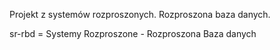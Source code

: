 Projekt z systemów rozproszonych. Rozproszona baza danych.

sr-rbd = Systemy Rozproszone - Rozproszona Baza danych